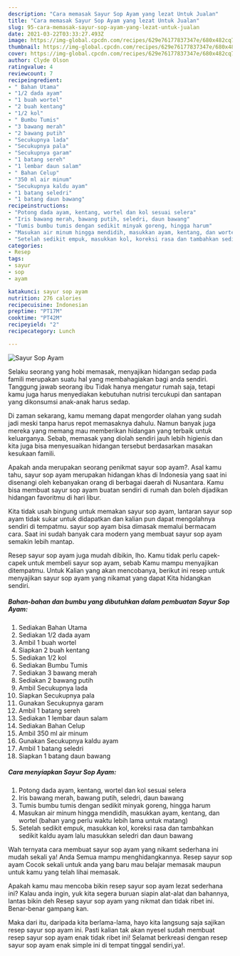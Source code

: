 ```yaml
---
description: "Cara memasak Sayur Sop Ayam yang lezat Untuk Jualan"
title: "Cara memasak Sayur Sop Ayam yang lezat Untuk Jualan"
slug: 95-cara-memasak-sayur-sop-ayam-yang-lezat-untuk-jualan
date: 2021-03-22T03:33:27.493Z
image: https://img-global.cpcdn.com/recipes/629e76177837347e/680x482cq70/sayur-sop-ayam-foto-resep-utama.jpg
thumbnail: https://img-global.cpcdn.com/recipes/629e76177837347e/680x482cq70/sayur-sop-ayam-foto-resep-utama.jpg
cover: https://img-global.cpcdn.com/recipes/629e76177837347e/680x482cq70/sayur-sop-ayam-foto-resep-utama.jpg
author: Clyde Olson
ratingvalue: 4
reviewcount: 7
recipeingredient:
- " Bahan Utama"
- "1/2 dada ayam"
- "1 buah wortel"
- "2 buah kentang"
- "1/2 kol"
- " Bumbu Tumis"
- "3 bawang merah"
- "2 bawang putih"
- "Secukupnya lada"
- "Secukupnya pala"
- "Secukupnya garam"
- "1 batang sereh"
- "1 lembar daun salam"
- " Bahan Celup"
- "350 ml air minum"
- "Secukupnya kaldu ayam"
- "1 batang seledri"
- "1 batang daun bawang"
recipeinstructions:
- "Potong dada ayam, kentang, wortel dan kol sesuai selera"
- "Iris bawang merah, bawang putih, seledri, daun bawang"
- "Tumis bumbu tumis dengan sedikit minyak goreng, hingga harum"
- "Masukan air minum hingga mendidih, masukkan ayam, kentang, dan wortel (bahan yang perlu waktu lebih lama untuk matang)"
- "Setelah sedikit empuk, masukkan kol, koreksi rasa dan tambahkan sedikit kaldu ayam lalu masukkan seledri dan daun bawang"
categories:
- Resep
tags:
- sayur
- sop
- ayam

katakunci: sayur sop ayam 
nutrition: 276 calories
recipecuisine: Indonesian
preptime: "PT17M"
cooktime: "PT42M"
recipeyield: "2"
recipecategory: Lunch

---
```



![Sayur Sop Ayam](https://img-global.cpcdn.com/recipes/629e76177837347e/680x482cq70/sayur-sop-ayam-foto-resep-utama.jpg)

Selaku seorang yang hobi memasak, menyajikan hidangan sedap pada famili merupakan suatu hal yang membahagiakan bagi anda sendiri. Tanggung jawab seorang ibu Tidak hanya mengatur rumah saja, tetapi kamu juga harus menyediakan kebutuhan nutrisi tercukupi dan santapan yang dikonsumsi anak-anak harus sedap.

Di zaman  sekarang, kamu memang dapat mengorder olahan yang sudah jadi meski tanpa harus repot memasaknya dahulu. Namun banyak juga mereka yang memang mau memberikan hidangan yang terbaik untuk keluarganya. Sebab, memasak yang diolah sendiri jauh lebih higienis dan kita juga bisa menyesuaikan hidangan tersebut berdasarkan masakan kesukaan famili. 



Apakah anda merupakan seorang penikmat sayur sop ayam?. Asal kamu tahu, sayur sop ayam merupakan hidangan khas di Indonesia yang saat ini disenangi oleh kebanyakan orang di berbagai daerah di Nusantara. Kamu bisa membuat sayur sop ayam buatan sendiri di rumah dan boleh dijadikan hidangan favoritmu di hari libur.

Kita tidak usah bingung untuk memakan sayur sop ayam, lantaran sayur sop ayam tidak sukar untuk didapatkan dan kalian pun dapat mengolahnya sendiri di tempatmu. sayur sop ayam bisa dimasak memalui bermacam cara. Saat ini sudah banyak cara modern yang membuat sayur sop ayam semakin lebih mantap.

Resep sayur sop ayam juga mudah dibikin, lho. Kamu tidak perlu capek-capek untuk membeli sayur sop ayam, sebab Kamu mampu menyajikan ditempatmu. Untuk Kalian yang akan mencobanya, berikut ini resep untuk menyajikan sayur sop ayam yang nikamat yang dapat Kita hidangkan sendiri.

<!--inarticleads1-->

##### Bahan-bahan dan bumbu yang dibutuhkan dalam pembuatan Sayur Sop Ayam:

1. Sediakan  Bahan Utama
1. Sediakan 1/2 dada ayam
1. Ambil 1 buah wortel
1. Siapkan 2 buah kentang
1. Sediakan 1/2 kol
1. Sediakan  Bumbu Tumis
1. Sediakan 3 bawang merah
1. Sediakan 2 bawang putih
1. Ambil Secukupnya lada
1. Siapkan Secukupnya pala
1. Gunakan Secukupnya garam
1. Ambil 1 batang sereh
1. Sediakan 1 lembar daun salam
1. Sediakan  Bahan Celup
1. Ambil 350 ml air minum
1. Gunakan Secukupnya kaldu ayam
1. Ambil 1 batang seledri
1. Siapkan 1 batang daun bawang




<!--inarticleads2-->

##### Cara menyiapkan Sayur Sop Ayam:

1. Potong dada ayam, kentang, wortel dan kol sesuai selera
1. Iris bawang merah, bawang putih, seledri, daun bawang
1. Tumis bumbu tumis dengan sedikit minyak goreng, hingga harum
1. Masukan air minum hingga mendidih, masukkan ayam, kentang, dan wortel (bahan yang perlu waktu lebih lama untuk matang)
1. Setelah sedikit empuk, masukkan kol, koreksi rasa dan tambahkan sedikit kaldu ayam lalu masukkan seledri dan daun bawang




Wah ternyata cara membuat sayur sop ayam yang nikamt sederhana ini mudah sekali ya! Anda Semua mampu menghidangkannya. Resep sayur sop ayam Cocok sekali untuk anda yang baru mau belajar memasak maupun untuk kamu yang telah lihai memasak.

Apakah kamu mau mencoba bikin resep sayur sop ayam lezat sederhana ini? Kalau anda ingin, yuk kita segera buruan siapin alat-alat dan bahannya, lantas bikin deh Resep sayur sop ayam yang nikmat dan tidak ribet ini. Benar-benar gampang kan. 

Maka dari itu, daripada kita berlama-lama, hayo kita langsung saja sajikan resep sayur sop ayam ini. Pasti kalian tak akan nyesel sudah membuat resep sayur sop ayam enak tidak ribet ini! Selamat berkreasi dengan resep sayur sop ayam enak simple ini di tempat tinggal sendiri,ya!.

